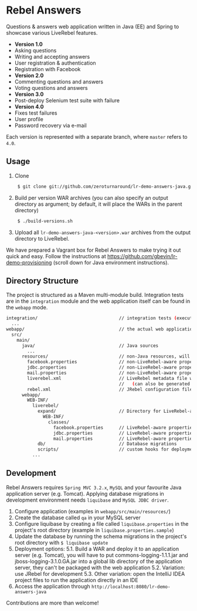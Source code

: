 # Rebel Answers #
Questions & answers web application written in Java (EE) and Spring to showcase various LiveRebel features.

* **Version 1.0**
 * Asking questions
 * Writing and accepting answers
 * User registration & authentication
 * Registration with Facebook
* **Version 2.0**
 * Commenting questions and answers
 * Voting questions and answers
* **Version 3.0**
 * Post-deploy Selenium test suite with failure
* **Version 4.0**
 * Fixes test failures
 * User profile
 * Password recovery via e-mail

Each version is represented with a separate branch, where `master` refers to `4.0`.

## Usage ##

1. Clone 
 
    ```bash
     $ git clone git://github.com/zeroturnaround/lr-demo-answers-java.git
     ```

2. Build per version WAR archives (you can also specify an output directory as argument; by default, it will place the WARs in the parent directory)
 
    ```bash
     $ ./build-versions.sh
     ```
3. Upload all `lr-demo-answers-java-<version>.war` archives from the output directory to LiveRebel.

We have prepared a Vagrant box for Rebel Answers to make trying it out quick and easy. Follow the instructions at https://github.com/gbevin/lr-demo-provisioning (scroll down for Java environment instructions).

## Directory Structure ##
The project is structured as a Maven multi-module build. Integration tests are in the `integration` module and the web application itself can be found in the `webapp` mode.

```bash
integration/                               // integration tests (executed automatically after deployment)
  ...
webapp/                                    // the actual web application
  src/
    main/
      java/                                // Java sources
        ...
      resources/                           // non-Java resources, will be placed in `WEB-INF/classes` in the final WAR
        facebook.properties                // non-LiveRebel-aware properties file for Facebook integration
        jdbc.properties                    // non-LiveRebel-aware properties file for JDBC connection
        mail.properties                    // non-LiveRebel-aware properties file for SMTP connection
        liverebel.xml                      // LiveRebel metadata file with application name and version
                                           //   (can also be generated with Maven plugin or specified when uploading package to Command Center)
        rebel.xml                          // JRebel configuration file (not needed for LiveRebel, but handy when you use JRebel in development)
      webapp/
        WEB-INF/
          liverebel/
            expand/                        // Directory for LiveRebel-aware configuration files
              WEB-INF/
                classes/
                  facebook.properties      // LiveRebel-aware properties file for Facebook integration
                  jdbc.properties          // LiveRebel-aware properties file for JDBC connection
                  mail.properties          // LiveRebel-aware properties file for SMTP connection
            db/                            // Database migrations
            scripts/                       // custom hooks for deployment/update (shell scripts)
          ...
```

## Development ##
Rebel Answers requires `Spring MVC 3.2.x`, `MySQL` and your favourite Java application server (e.g. Tomcat). Applying database migrations in development environment needs `liquibase` and `MySQL JDBC driver`.

1. Configure application (examples in `webapp/src/main/resources/`)
2. Create the database called `qa` in your MySQL server
3. Configure liquibase by creating a file called `liquibase.properties` in the project's root directory (example in `liquibase.properties.sample`)
4. Update the database by running the schema migrations in the project's root directory with `$ liquibase update`
5. Deployment options:
5.1. Build a WAR and deploy it to an application server (e.g. Tomcat), you will have to put commons-logging-1.1.1.jar and jboss-logging-3.1.0.GA.jar into a global lib directory of the application server, they can't be packaged with the web application
5.2. Variation: use JRebel for development
5.3. Other variation: open the IntelliJ IDEA project files to run the application directly in an IDE
6. Access the application through `http://localhost:8080/lr-demo-answers-java`

Contributions are more than welcome!

